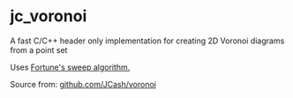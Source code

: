 # jc_voronoi

A fast C/C++ header only implementation for creating 2D Voronoi diagrams from a point set

Uses [Fortune's sweep algorithm.](https://en.wikipedia.org/wiki/Fortune%27s_algorithm)

Source from: [github.com/JCash/voronoi](https://github.com/JCash/voronoi)
